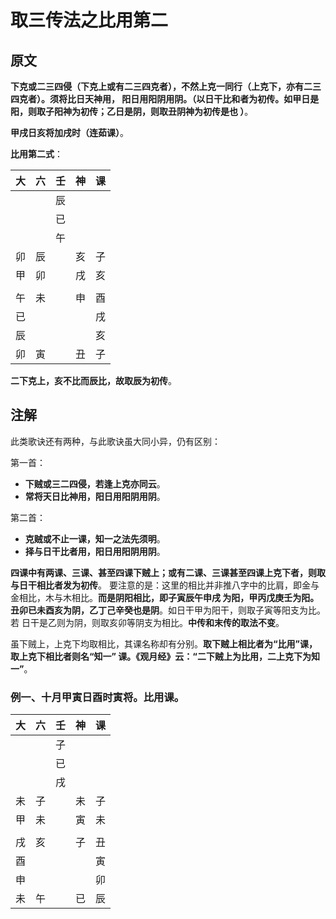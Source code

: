 取三传法之比用第二
===================================================================================
## 原文
**下克或二三四侵（下克上或有二三四克者），不然上克一同行（上克下，亦有二三四克者）。须将比日天神用，
阳日用阳阴用阴。（以日干比和者为初传。如甲日是阳，则取子阳神为初传；乙日是阴，则取丑阴神为初传是也
）**。

**甲戌日亥将加戌时（连茹课）**。

**比用第二式**：

|  大  |  六  |  壬  |  神  | 课 |
| -- | -- | -- | -- | -- |
|  |  | 辰 |  |  |
|  |  | 已 |  |  |
|  |  | 午 |  |  |
| 卯 | 辰 |  | 亥 | 子 |
| 甲 | 卯 |  | 戌 | 亥 |
|  |  |  |  |  |
| 午 | 未 |  | 申 | 酉 |
| 已 |  |  |  | 戌 |
| 辰 |  |  |  | 亥 |
| 卯 | 寅 |  | 丑 | 子 |

**二下克上，亥不比而辰比，故取辰为初传**。

## 注解
此类歌诀还有两种，与此歌诀虽大同小异，仍有区别：

第一首：
+ **下贼或三二四侵，若逢上克亦同云**。
+ **常将天日比神用，阳日用阳阴用阴**。

第二首：
+ **克贼或不止一课，知一之法先须明**。
+ **择与日干比者用，阳日用阳阴用阴**。

**四课中有两课、三课、甚至四课下贼上；或有二课、三课甚至四课上克下者，则取与日干相比者发为初传**。
要注意的是：这里的相比并非推八字中的比肩，即金与金相比，木与木相比。**而是阴阳相比，即子寅辰午申戌
为阳，甲丙戊庚壬为阳。丑卯已未酉亥为阴，乙丁己辛癸也是阴**。如日干甲为阳干，则取子寅等阳支为比。若
日干是乙则为阴，则取亥卯等阴支为相比。**中传和末传的取法不变**。

虽下贼上，上克下均取相比，其课名称却有分别。**取下贼上相比者为“比用”课，取上克下相比者则名“知一”
课。《观月经》云：“二下贼上为比用，二上克下为知一”**。

### 例一、十月甲寅日酉时寅将。比用课。

|  大  |  六  |  壬  |  神  | 课 |
| -- | -- | -- | -- | -- |
|  |  | 子 |  |  |
|  |  | 已 |  |  |
|  |  | 戌 |  |  |
| 未 | 子 |  | 未 | 子 |
| 甲 | 未 |  | 寅 | 未 |
|  |  |  |  |  |
| 戌 | 亥 |  | 子 | 丑 |
| 酉 |  |  |  | 寅 |
| 申 |  |  |  | 卯 |
| 未 | 午 |  | 已 | 辰 |








